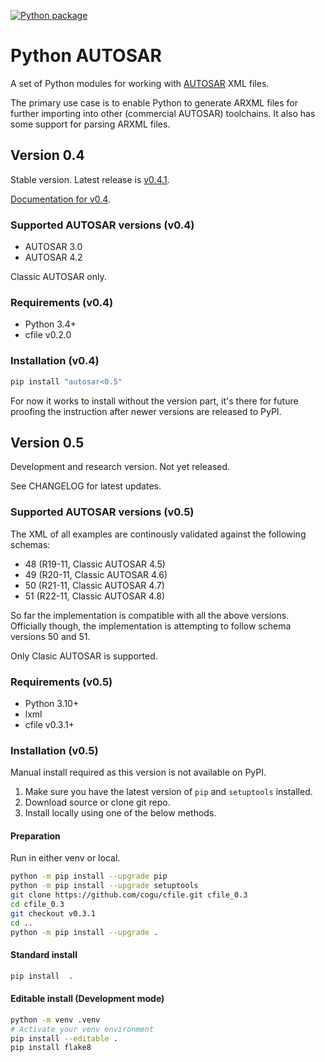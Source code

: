 [![Python package](https://github.com/cogu/autosar/actions/workflows/python-package.yml/badge.svg?branch=research%2F0.5)](https://github.com/cogu/autosar/actions/workflows/python-package.yml)

# Python AUTOSAR

A set of Python modules for working with [AUTOSAR](https://www.autosar.org/) XML files.

The primary use case is to enable Python to generate ARXML files for further importing into other (commercial AUTOSAR) toolchains.
It also has some support for parsing ARXML files.

## Version 0.4

Stable version. Latest release is [v0.4.1](https://github.com/cogu/autosar/releases/tag/v0.4.1).

[Documentation for v0.4](https://autosar.readthedocs.io/en/latest/).

### Supported AUTOSAR versions (v0.4)

* AUTOSAR 3.0
* AUTOSAR 4.2

Classic AUTOSAR only.

### Requirements (v0.4)

* Python 3.4+
* cfile v0.2.0

### Installation (v0.4)

```bash
pip install "autosar<0.5"
```

For now it works to install without the version part, it's there for future proofing the instruction
after newer versions are released to PyPI.

## Version 0.5

Development and research version. Not yet released.

See CHANGELOG for latest updates.

### Supported AUTOSAR versions (v0.5)

The XML of all examples are continously validated against the following schemas:

* 48 (R19-11, Classic AUTOSAR 4.5)
* 49 (R20-11, Classic AUTOSAR 4.6)
* 50 (R21-11, Classic AUTOSAR 4.7)
* 51 (R22-11, Classic AUTOSAR 4.8)

So far the implementation is compatible with all the above versions.
Officially though, the implementation is attempting to follow schema versions 50 and 51.

Only Clasic AUTOSAR is supported.

### Requirements (v0.5)

* Python 3.10+
* lxml
* cfile v0.3.1+

### Installation (v0.5)

Manual install required as this version is not available on PyPI.

1. Make sure you have the latest version of `pip` and `setuptools` installed.
2. Download source or clone git repo.
3. Install locally using one of the below methods.

#### Preparation

Run in either venv or local.

```bash
python -m pip install --upgrade pip
python -m pip install --upgrade setuptools
git clone https://github.com/cogu/cfile.git cfile_0.3
cd cfile_0.3
git checkout v0.3.1
cd ..
python -m pip install --upgrade .
```

#### Standard install

```bash
pip install  .
```

#### Editable install (Development mode)

```bash
python -m venv .venv
# Activate your venv environment
pip install --editable .
pip install flake8
```
